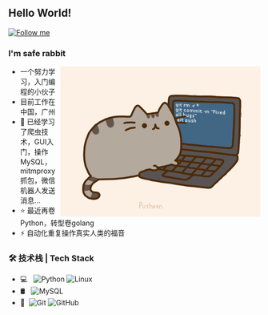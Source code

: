 ## Hello World!

[<img src="https://img.shields.io/github/followers/LeandraOliveiraS?label=follow&style=social" height="22" title="Follow me" />](https://github.com/saferabbit) 

### I'm safe rabbit

<img align= "right" alt="GIF" src= "pusheencode.gif"/>

- 一个努力学习，入门编程的小伙子
- 目前工作在中国，广州
- 💬 已经学习了爬虫技术，GUI入门，操作MySQL，mitmproxy抓包，微信机器人发送消息...
- ⭐ 最近再卷Python，转型卷golang
- ⚡ 自动化重复操作真实人类的福音




### 🛠 技术栈 | Tech Stack

- 💻 &#160; ![Python](https://img.shields.io/badge/-Python-333333?style=flat&logo=Python&logoColor=007396)
![Linux](https://img.shields.io/badge/-Linux-333333?style=flat&logo=Linux&logoColor=FCC624)
- 🛢 &#160; ![MySQL](https://img.shields.io/badge/-MySQL-333333?style=flat&logo=mysql)
- 🔧 &#160;![Git](https://img.shields.io/badge/-Git-333333?style=flat&logo=git)
![GitHub](https://img.shields.io/badge/-GitHub-333333?style=flat&logo=github)
